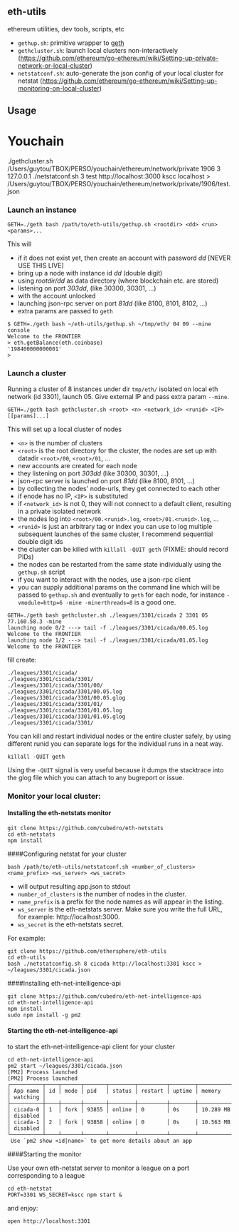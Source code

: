 ## eth-utils

ethereum utilities, dev tools, scripts, etc

* `gethup.sh`: primitive wrapper to [geth](https://github.com/ethereum/go-ethereum)
* `gethcluster.sh`: launch local clusters non-interactively (https://github.com/ethereum/go-ethereum/wiki/Setting-up-private-network-or-local-cluster)
* `netstatconf.sh`: auto-generate the json config of your local cluster for netstat (https://github.com/ethereum/go-ethereum/wiki/Setting-up-monitoring-on-local-cluster)

##  Usage

# Youchain

./gethcluster.sh /Users/guytou/TBOX/PERSO/youchain/ethereum/network/private 1906 3 127.0.0.1
./netstatconf.sh 3 test http://localhost:3000 kscc localhost > /Users/guytou/TBOX/PERSO/youchain/ethereum/network/private/1906/test.json



### Launch an instance 

```
GETH=./geth bash /path/to/eth-utils/gethup.sh <rootdir> <dd> <run> <params>...
```

This will
- if it does not exist yet, then create an account with password _dd_ [NEVER USE THIS LIVE]
- bring up a node with instance id _dd_ (double digit)
- using _rootdir/dd_ as data directory (where blockchain etc. are stored)
- listening on port _303dd_, (like 30300, 30301, ...)
- with the account unlocked
- launching json-rpc server on port _81dd_ (like 8100, 8101, 8102, ...)
- extra params are passed to `geth` 

```
$ GETH=./geth bash ~/eth-utils/gethup.sh ~/tmp/eth/ 04 09 --mine console 
Welcome to the FRONTIER
> eth.getBalance(eth.coinbase)
'198400000000001'
>
```

### Launch a cluster 
Running a cluster of 8 instances under dir `tmp/eth/` isolated on local eth network (id 3301), launch 05. Give external IP and pass extra param `--mine`.

```
GETH=./geth bash gethcluster.sh <root> <n> <network_id> <runid> <IP> [[params]...]
```

This will set up a local cluster of nodes
- `<n>` is the number of clusters
- `<root>` is the root directory for the cluster, the nodes are set up 
  with datadir `<root>/00`, `<root>/01`, ...
- new accounts are created for each node
- they listening on port _303dd_ (like 30300, 30301, ...)
- json-rpc server is launched on port _81dd_ (like 8100, 8101, ...)
- by collecting the nodes' node-urls, they get connected to each other
- if enode has no IP, `<IP>` is substituted
- if `<network_id>` is not 0, they will not connect to a default client,
  resulting in a private isolated network
- the nodes log into `<root>/00.<runid>.log`, `<root>/01.<runid>.log`, ...
- `<runid>` is just an arbitrary tag or index you can use to log multiple 
  subsequent launches of the same cluster, I recommend sequential double digit ids
- the cluster can be killed with `killall -QUIT geth` (FIXME: should record PIDs)
- the nodes can be restarted from the same state individually using the `gethup.sh` script
- if you want to interact with the nodes, use a json-rpc client
- you can supply additional params on the command line which will be passed 
  to `gethup.sh` and eventually to `geth` for each node, for instance `-vmodule=http=6 -mine -minerthreads=8` is a good one.

```
GETH=./geth bash gethcluster.sh ./leagues/3301/cicada 2 3301 05 77.160.58.3 -mine 
launching node 0/2 ---> tail -f ./leagues/3301/cicada/00.05.log
Welcome to the FRONTIER
launching node 1/2 ---> tail -f ./leagues/3301/cicada/01.05.log
Welcome to the FRONTIER
```

fill create:
```
./leagues/3301/cicada/
./leagues/3301/cicada/3301/
./leagues/3301/cicada/3301/00/
./leagues/3301/cicada/3301/00.05.log
./leagues/3301/cicada/3301/00.05.glog
./leagues/3301/cicada/3301/01/
./leagues/3301/cicada/3301/01.05.log
./leagues/3301/cicada/3301/01.05.glog
./leagues/3301/cicada/3301/
```

You can kill and restart individual nodes or the entire cluster safely, by using different runid you can separate logs for the individual runs in a neat way.

```
killall -QUIT geth
```

Using the `-QUIT` signal is very useful because it dumps the stacktrace into the glog file which you can attach to any bugreport or issue. 

### Monitor your local cluster:


#### Installing the eth-netstats monitor

```
git clone https://github.com/cubedro/eth-netstats
cd eth-netstats
npm install
```

####Configuring netstat for your cluster

```
bash /path/to/eth-utils/netstatconf.sh <number_of_clusters> <name_prefix> <ws_server> <ws_secret> 
```

- will output resulting app.json to stdout
- `number_of_clusters` is the number of nodes in the cluster.
- `name_prefix` is a prefix for the node names as will appear in the listing.
- `ws_server` is the eth-netstats server. Make sure you write the full URL, for example: http://localhost:3000.
- `ws_secret` is the eth-netstats secret.

For example:

```
git clone https://github.com/ethersphere/eth-utils
cd eth-utils
bash ./netstatconfig.sh 8 cicada http://localhost:3301 kscc > ~/leagues/3301/cicada.json
```

####Installing eth-net-intelligence-api

```
git clone https://github.com/cubedro/eth-net-intelligence-api
cd eth-net-intelligence-api
npm install
sudo npm install -g pm2
```

#### Starting the eth-net-intelligence-api

to start the eth-net-intelligence-api client for your cluster

```
cd eth-net-intelligence-api
pm2 start ~/leagues/3301/cicada.json
[PM2] Process launched
[PM2] Process launched
┌──────────┬────┬──────┬───────┬────────┬─────────┬────────┬─────────────┬──────────┐
│ App name │ id │ mode │ pid   │ status │ restart │ uptime │ memory      │ watching │
├──────────┼────┼──────┼───────┼────────┼─────────┼────────┼─────────────┼──────────┤
│ cicada-0 │ 1  │ fork │ 93855 │ online │ 0       │ 0s     │ 10.289 MB   │ disabled │
│ cicada-1 │ 2  │ fork │ 93858 │ online │ 0       │ 0s     │ 10.563 MB   │ disabled │
└──────────┴────┴──────┴───────┴────────┴─────────┴────────┴─────────────┴──────────┘
 Use `pm2 show <id|name>` to get more details about an app
```


####Starting the monitor 

Use your own eth-netstat server to monitor a league on a port corresponding to a league

```
cd eth-netstat
PORT=3301 WS_SECRET=kscc npm start &
```

and enjoy:
```
open http://localhost:3301
```
